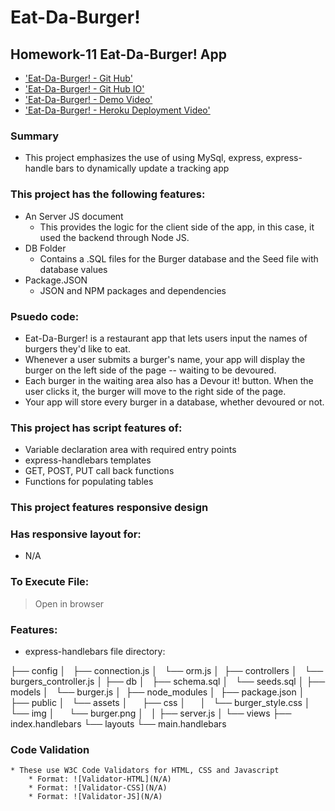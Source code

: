 # Eat-Da-Burger!
## Homework-11  Eat-Da-Burger! App

* ['Eat-Da-Burger! - Git Hub'](https://github.com/jamierachael/Burger)
* ['Eat-Da-Burger! - Git Hub IO'](https://jamierachael.github.io/Burger/)
* ['Eat-Da-Burger! - Demo Video'](https://drive.google.com/file/d/1pC4zrSV5mjNco-53R7o2ASgca4cU5OU8/view)
* ['Eat-Da-Burger! - Heroku Deployment Video'](https://floating-brook-77159.herokuapp.com/)


### Summary
* This project emphasizes the use of using MySql, express, express-handle bars to dynamically update a tracking app

### This project has the following features: 
* An Server JS document
    * This provides the logic for the client side of the app, in this case, it used the backend through Node JS. 
* DB Folder
    * Contains a .SQL files for the Burger database and the Seed file with database values
* Package.JSON
    * JSON and NPM packages and dependencies 

### Psuedo code:  
* Eat-Da-Burger! is a restaurant app that lets users input the names of burgers they'd like to eat.
* Whenever a user submits a burger's name, your app will display the burger on the left side of the page -- waiting to be devoured.
* Each burger in the waiting area also has a Devour it! button. When the user clicks it, the burger will move to the right side of the page.
* Your app will store every burger in a database, whether devoured or not.

### This project has script features of:
* Variable declaration area with required entry points
* express-handlebars templates
* GET, POST, PUT call back functions 
* Functions for populating tables

### This project features responsive design
### Has responsive layout for: 
* N/A

### To Execute File:
> Open in browser

### Features: 
* express-handlebars file directory: 

├── config
│   ├── connection.js
│   └── orm.js
│ 
├── controllers
│   └── burgers_controller.js
│
├── db
│   ├── schema.sql
│   └── seeds.sql
│
├── models
│   └── burger.js
│ 
├── node_modules
│ 
├── package.json
│
├── public
│   └── assets
│       ├── css
│       │   └── burger_style.css
│       └── img
│           └── burger.png
│   
│
├── server.js
│
└── views
    ├── index.handlebars
    └── layouts
        └── main.handlebars


### Code Validation 
    * These use W3C Code Validators for HTML, CSS and Javascript
        * Format: ![Validator-HTML](N/A)
        * Format: ![Validator-CSS](N/A)
        * Format: ![Validator-JS](N/A)
        










